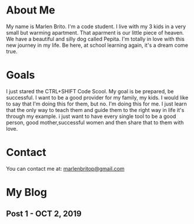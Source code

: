 # About Me

My name is Marlen Brito. I'm a code student. I live with my 3 kids in a very small but warming apartment. 
That aparment is our little piece of heaven. We have a beautiful and silly dog called Pepita.
I'm totally in love with this new journey in my life. Be here, at school learning again, it's a dream come true.


# Goals

I just stared the CTRL+SHIFT Code Scool.
My goal is be prepared, be successful. I want to be a good provider for my family, my kids.
I would like to say that I'm doing this for them, but no. I'm doing this for me.
I just learn that the only way to teach them and guide them to the right way in life it's through my example.
i just want to have every single tool to be a good person, good mother,successful women and then share that to them with love.

# Contact

You can contact me at:
marlenbritop@gmail.com

# My Blog

## Post 1 - OCT 2, 2019
